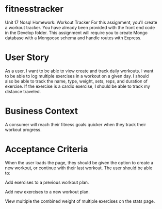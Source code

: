 # fitnesstracker
Unit 17 Nosql Homework: Workout Tracker
For this assignment, you'll create a workout tracker. You have already been provided with the front end code in the Develop folder. This assignment will require you to create Mongo database with a Mongoose schema and handle routes with Express.

# User Story

As a user, I want to be able to view create and track daily workouts. I want to be able to log multiple exercises in a workout on a given day. I should also be able to track the name, type, weight, sets, reps, and duration of exercise. If the exercise is a cardio exercise, I should be able to track my distance traveled.


# Business Context
A consumer will reach their fitness goals quicker when they track their workout progress.

# Acceptance Criteria
When the user loads the page, they should be given the option to create a new workout, or continue with their last workout.
The user should be able to:


Add exercises to a previous workout plan.


Add new exercises to a new workout plan.


View multiple the combined weight of multiple exercises on the stats page.



